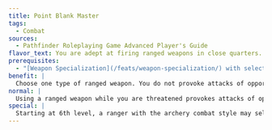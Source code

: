 ```yaml
---
title: Point Blank Master
tags:
  - Combat
sources:
  - Pathfinder Roleplaying Game Advanced Player's Guide
flavor_text: You are adept at firing ranged weapons in close quarters.
prerequisites:
  - "[Weapon Specialization](/feats/weapon-specialization/) with selected ranged weapon"
benefit: |
  Choose one type of ranged weapon. You do not provoke attacks of opportunity when firing the selected weapon while threatened.
normal: |
  Using a ranged weapon while you are threatened provokes attacks of opportunity.
special: |
  Starting at 6th level, a ranger with the archery combat style may select Point Blank Master as a combat style feat, but he must have [Weapon Focus](/feats/weapon-focus/) instead of [Weapon Specialization](/feats/weapon-specialization/) in the selected weapon.
---
```


